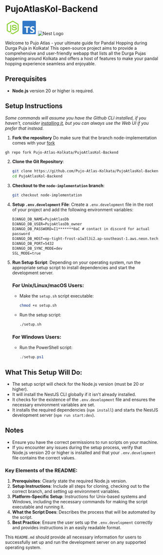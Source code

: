 
# PujoAtlasKol-Backend
<p align="left">
<img src="public/file-type-node.svg" height="50px" width="50px" alt="Node Icon"/>
<img src="public/file-type-typescript-official.svg" height="50px" width="50px" alt="TS Icon"/>
<img src="https://nestjs.com/img/logo-small.svg" width="50px" height="50px" alt="Nest Logo" />
</p>
          
Welcome to Pujo Atlas - your ultimate guide for Pandal Hopping during Durga Puja in Kolkata! This open-source project aims to provide a comprehensive and user-friendly webapp that lists all the Durga Pujas happening around Kolkata and offers a host of features to make your pandal hopping experience seamless and enjoyable.

## Prerequisites
- **Node.js** version 20 or higher is required.

## Setup Instructions

_Some commands will assume you have the Github CLI installed, if you haven't, consider [installing it](https://github.com/cli/cli#installation), but you can always use the Web UI if you prefer that instead._

1. **Fork the repository**
   Do make sure that the branch node-implementation comes with your [fork](https://docs.github.com/en/pull-requests/collaborating-with-pull-requests/working-with-forks/fork-a-repo)

```bash
gh repo fork Pujo-Atlas-Kolkata/PujoAtlasKol-Backend
```

2. **Clone the Git Repository**:
   ```bash
   git clone https://github.com/Pujo-Atlas-Kolkata/PujoAtlasKol-Backend.git
   cd PujoAtlasKol-Backend
   ```

3. **Checkout to the `node-implementation` branch**:
   ```bash
   git checkout node-implementation
   ```

4. **Setup `.env.development` File**:
   Create a `.env.development` file in the root of your project and add the following environment variables:

   ```env
   DJANGO_DB_NAME=PujoAtlasDb
   DJANGO_DB_USER=PujoAtlasDb_owner
   DJANGO_DB_PASSWORD=I1*******0aC # contact in discord for actual password
   DJANGO_DB_HOST=ep-tight-frost-a1w3l3i2.ap-southeast-1.aws.neon.tech
   DJANGO_DB_PORT=5432
   DJANGO_DB_SYNC_MODE=dev
   SSL_MODE=true
   ```

5. **Run Setup Script**:
   Depending on your operating system, run the appropriate setup script to install dependencies and start the development server.

   ### For Unix/Linux/macOS Users:
   - Make the `setup.sh` script executable:
     ```bash
     chmod +x setup.sh
     ```
   - Run the setup script:
     ```bash
     ./setup.sh
     ```

   ### For Windows Users:
   - Run the PowerShell script:
     ```powershell
     ./setup.ps1
     ```

## What This Setup Will Do:
- The setup script will check for the Node.js version (must be 20 or higher).
- It will install the NestJS CLI globally if it isn't already installed.
- It checks for the existence of the `.env.development` file and ensures the necessary environment variables are set.
- It installs the required dependencies (`npm install`) and starts the NestJS development server (`npm run start:dev`).

## Notes
- Ensure you have the correct permissions to run scripts on your machine.
- If you encounter any issues during the setup process, verify that Node.js version 20 or higher is installed and that your `.env.development` file contains the correct values.



### Key Elements of the README:
1. **Prerequisites**: Clearly state the required Node.js version.
2. **Setup Instructions**: Include all steps for cloning, checking out to the correct branch, and setting up environment variables.
3. **Platform-Specific Setup**: Instructions for Unix-based systems and Windows, including the necessary commands for making the script executable and running it.
4. **What the Script Does**: Describes the process that will be automated by the script.
5. **Best Practice**: Ensure the user sets up the `.env.development` correctly and provides instructions in an easily readable format.

This `README.md` should provide all necessary information for users to successfully set up and run the development server on any supported operating system.
